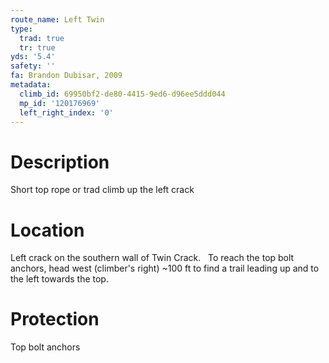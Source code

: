 ```yaml
---
route_name: Left Twin
type:
  trad: true
  tr: true
yds: '5.4'
safety: ''
fa: Brandon Dubisar, 2009
metadata:
  climb_id: 69950bf2-de80-4415-9ed6-d96ee5ddd044
  mp_id: '120176969'
  left_right_index: '0'
---
```

# Description
Short top rope or trad climb up the left crack

# Location
Left crack on the southern wall of Twin Crack.   To reach the top bolt anchors, head west (climber's right) ~100 ft to find a trail leading up and to the left towards the top.

# Protection
Top bolt anchors
